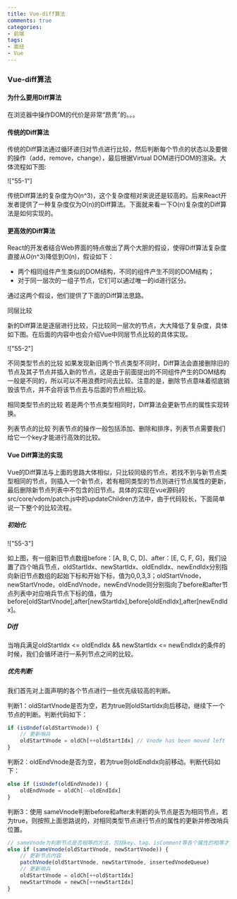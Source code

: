 ```yaml
---
title: Vue-diff算法
comments: true
categories: 
- 前端
tags: 
- 面经
- Vue
---
```


### Vue-diff算法

#### 为什么要用Diff算法

在浏览器中操作DOM的代价是非常“昂贵”的。。。

#### 传统的Diff算法

传统的Diff算法通过循环递归对节点进行比较，然后判断每个节点的状态以及要做的操作（add，remove，change），最后根据Virtual DOM进行DOM的渲染。大体流程如下图:

!["55-1"]

传统Diff算法的复杂度为O(n^3)，这个复杂度相对来说还是较高的。后来React开发者提供了一种复杂度仅为O(n)的Diff算法。下面就来看一下O(n)复杂度的Diff算法是如何实现的。

#### 更高效的Diff算法

React的开发者结合Web界面的特点做出了两个大胆的假设，使得Diff算法复杂度直接从O(n^3)降低到O(n)，假设如下：

* 两个相同组件产生类似的DOM结构，不同的组件产生不同的DOM结构；
* 对于同一层次的一组子节点，它们可以通过唯一的id进行区分。

通过这两个假设，他们提供了下面的Diff算法思路。

同层比较

新的Diff算法是逐层进行比较，只比较同一层次的节点，大大降低了复杂度，具体如下图。在后面的内容中也会介绍Vue中同层节点比较的具体实现。

!["55-2"]

不同类型节点的比较
如果发现新旧两个节点类型不同时，Diff算法会直接删除旧的节点及其子节点并插入新的节点，这是由于前面提出的不同组件产生的DOM结构一般是不同的，所以可以不用浪费时间去比较。注意的是，删除节点意味着彻底销毁该节点，并不会将该节点去与后面的节点相比较。

相同类型节点的比较
若是两个节点类型相同时，Diff算法会更新节点的属性实现转换。

列表节点的比较
列表节点的操作一般包括添加、删除和排序，列表节点需要我们给它一个key才能进行高效的比较。

#### Vue Diff算法的实现

Vue的Diff算法与上面的思路大体相似，只比较同级的节点，若找不到与新节点类型相同的节点，则插入一个新节点，若有相同类型的节点则进行节点属性的更新，最后删除新节点列表中不包含的旧节点。具体的实现在vue源码的src/core/vdom/patch.js中的updateChildren方法中，由于代码较长，下面简单说一下整个的比较流程。

##### 初始化

!["55-3"]

如上图，有一组新旧节点数组before：[A, B, C, D]、after：[E, C, F, G]，我们设置了四个哨兵节点，oldStartIdx、newStartIdx、oldEndIdx、newEndIdx分别指向新旧节点数组的起始下标和开始下标，值为0,0,3,3；oldStartVnode，newStartVnode，oldEndVnode，newEndVnode则分别指向了before和after节点列表中对应哨兵节点下标的值，值为before[oldStartVnode],after[newStartIdx],before[oldEndIdx],after[newEndIdx]。

##### Diff

当哨兵满足oldStartIdx <= oldEndIdx && newStartIdx <= newEndIdx的条件的时候，我们会循环进行一系列节点之间的比较。

##### 优先判断

我们首先对上面声明的各个节点进行一些优先级较高的判断。

判断1：oldStartVnode是否为空，若为true则oldStartIdx向后移动，继续下一个节点的判断。判断代码如下：

```javascript
if (isUndef(oldStartVnode)) {
    // 更新哨兵
    oldStartVnode = oldCh[++oldStartIdx] // Vnode has been moved left
}
```

判断2：oldEndVnode是否为空，若为true则oldEndIdx向前移动。判断代码如下：

```javascript
else if (isUndef(oldEndVnode)) {
    oldEndVnode = oldCh[--oldEndIdx]
}
```

判断3：使用 sameVnode判断before和after未判断的头节点是否为相同节点，若为true，则按照上面思路说的，对相同类型节点进行节点的属性的更新并修改哨兵位置。

```javascript
// sameVnode为判断节点是否相等的方法，包括key、tag、isComment等各个属性的相等才能算作相同节点
else if (sameVnode(oldStartVnode, newStartVnode)) {
    // 更新节点内容
    patchVnode(oldStartVnode, newStartVnode, insertedVnodeQueue)
    // 更新哨兵
    oldStartVnode = oldCh[++oldStartIdx]
    newStartVnode = newCh[++newStartIdx]
}
```

